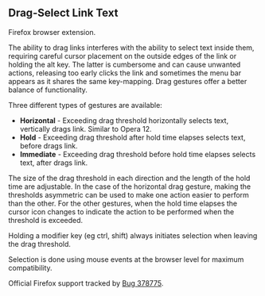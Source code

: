 ## Drag-Select Link Text 
Firefox browser extension.

The ability to drag links interferes with the ability to select text inside them, requiring careful cursor placement on the outside edges of the link or holding the alt key. The latter is cumbersome and can cause unwanted actions, releasing too early clicks the link and sometimes the menu bar appears as it shares the same key-mapping. Drag gestures offer a better balance of functionality.

Three different types of gestures are available:

* **Horizontal** - Exceeding drag threshold horizontally selects text, vertically drags link. Similar to Opera 12.
* **Hold** - Exceeding drag threshold after hold time elapses selects text, before drags link.
* **Immediate** - Exceeding drag threshold before hold time elapses selects text, after drags link.


The size of the drag threshold in each direction and the length of the hold time are adjustable. In the case of the horizontal drag gesture, making the thresholds asymmetric can be used to make one action easier to perform than the other. For the other gestures, when the hold time elapses the cursor icon changes to indicate the action to be performed when the threshold is exceeded.

Holding a modifier key (eg ctrl, shift) always initiates selection when leaving the drag threshold.

Selection is done using mouse events at the browser level for maximum compatibility.

Official Firefox support tracked by [Bug 378775](https://bugzilla.mozilla.org/show_bug.cgi?id=378775).